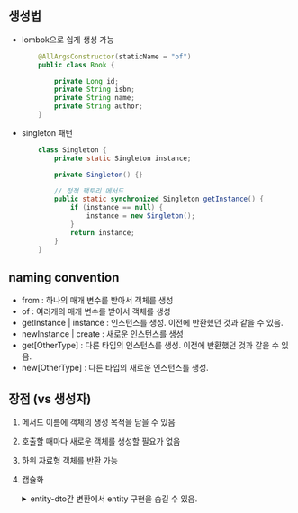 ## 생성법

* lombok으로 쉽게 생성 가능
    ```java
        @AllArgsConstructor(staticName = "of")
        public class Book {

            private Long id;
            private String isbn;
            private String name;
            private String author;
        }
    ```

* singleton 패턴
    ```java
        class Singleton {
            private static Singleton instance;

            private Singleton() {}

            // 정적 팩토리 메서드
            public static synchronized Singleton getInstance() {
                if (instance == null) {
                    instance = new Singleton();
                }
                return instance;
            }
        }
    ```



## naming convention
* from : 하나의 매개 변수를 받아서 객체를 생성
* of : 여러개의 매개 변수를 받아서 객체를 생성
* getInstance | instance : 인스턴스를 생성. 이전에 반환했던 것과 같을 수 있음.
* newInstance | create : 새로운 인스턴스를 생성
* get[OtherType] : 다른 타입의 인스턴스를 생성. 이전에 반환했던 것과 같을 수 있음.
* new[OtherType] : 다른 타입의 새로운 인스턴스를 생성.


## 장점 (vs 생성자)
1. 메서드 이름에 객체의 생성 목적을 담을 수 있음
2. 호출할 때마다 새로운 객체를 생성할 필요가 없음
3. 하위 자료형 객체를 반환 가능
4. 캡슐화 <details><summary> entity-dto간 변환에서 entity 구현을 숨길 수 있음.</summary>

    ```java
    Car carDto = CarDto.from(car); // 정적 팩토리 메서드를 쓴 경우
    CarDto carDto = new CarDto(car.getName(), car.getPosition); // 생성자를 쓴 경우
    ```
    </details>

